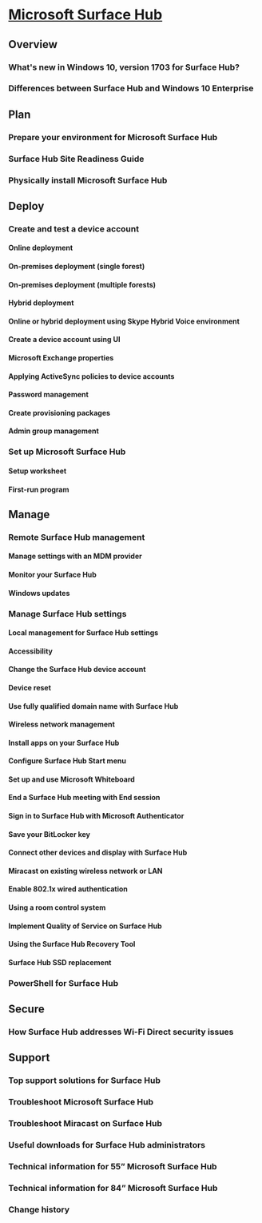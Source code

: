 # [Microsoft Surface Hub](index.md)

## Overview
### What's new in Windows 10, version 1703 for Surface Hub? 
### Differences between Surface Hub and Windows 10 Enterprise 

## Plan
### Prepare your environment for Microsoft Surface Hub
### Surface Hub Site Readiness Guide 
### Physically install Microsoft Surface Hub 

## Deploy
### Create and test a device account 
#### Online deployment
#### On-premises deployment (single forest)
#### On-premises deployment (multiple forests) 
#### Hybrid deployment
#### Online or hybrid deployment using Skype Hybrid Voice environment 
#### Create a device account using UI
#### Microsoft Exchange properties
#### Applying ActiveSync policies to device accounts 
#### Password management
#### Create provisioning packages 
#### Admin group management
### Set up Microsoft Surface Hub 
#### Setup worksheet
#### First-run program

## Manage
### Remote Surface Hub management
#### Manage settings with an MDM provider 
#### Monitor your Surface Hub
#### Windows updates
### Manage Surface Hub settings
#### Local management for Surface Hub settings 
#### Accessibility
#### Change the Surface Hub device account
#### Device reset
#### Use fully qualified domain name with Surface Hub 
#### Wireless network management
#### Install apps on your Surface Hub 
#### Configure Surface Hub Start menu 
#### Set up and use Microsoft Whiteboard
#### End a Surface Hub meeting with End session
#### Sign in to Surface Hub with Microsoft Authenticator 
#### Save your BitLocker key
#### Connect other devices and display with Surface Hub 
#### Miracast on existing wireless network or LAN 
#### Enable 802.1x wired authentication
#### Using a room control system
#### Implement Quality of Service on Surface Hub 
#### Using the Surface Hub Recovery Tool
#### Surface Hub SSD replacement 
### PowerShell for Surface Hub

## Secure
### How Surface Hub addresses Wi-Fi Direct security issues 

## Support
### Top support solutions for Surface Hub
### Troubleshoot Microsoft Surface Hub 
### Troubleshoot Miracast on Surface Hub
### Useful downloads for Surface Hub administrators 
### Technical information for 55” Microsoft Surface Hub 
### Technical information for 84” Microsoft Surface Hub
### Change history